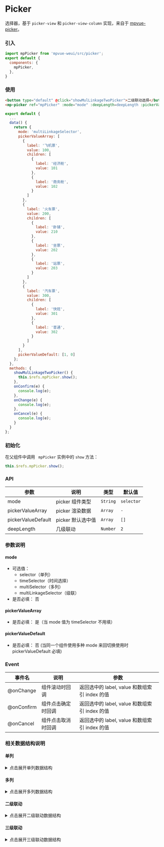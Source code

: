 # Picker

选择器，基于 `picker-view` 和 `picker-view-column` 实现，来自于 [mpvue-picker](https://github.com/MPComponent/mpvue-picker)。

<imgPreview imgUrl="/assets/picker.png"/>

### 引入

``` js
import mpPicker from 'mpvue-weui/src/picker';
export default {
  components: {
    mpPicker,
  },
}
```

### 使用

``` html
<button type="default" @click="showMulLinkageTwoPicker">二级联动选择</button>
<mp-picker ref="mpPicker" :mode="mode" :deepLength=deepLength :pickerValueDefault="pickerValueDefault" @onChange="onChange" @onConfirm="onConfirm" @onCancel="onCancel" :pickerValueArray="pickerValueArray"></mp-picker>
```

``` js
export default {
  ...
  data() {
    return {
      mode: 'multiLinkageSelector',
      pickerValueArray: [
        {
          label: '飞机票',
          value: 100,
          children: [
            {
              label: '经济舱',
              value: 101
            },
            {
              label: '商务舱',
              value: 102
            }
          ]
        },
        {
          label: '火车票',
          value: 200,
          children: [
            {
              label: '卧铺',
              value: 210
            },
            {
              label: '坐票',
              value: 202
            },
            {
              label: '站票',
              value: 203
            }
          ]
        },
        {
          label: '汽车票',
          value: 300,
          children: [
            {
              label: '快班',
              value: 301
            },
            {
              label: '普通',
              value: 302
            }
          ]
        }
      ],
      pickerValueDefault: [1, 0]
    };
  },
  methods: {
    showMulLinkageTwoPicker() {
      this.$refs.mpPicker.show();
    },
    onConfirm(e) {
      console.log(e);
    },
    onChange(e) {
      console.log(e);
    },
    onCancel(e) {
      console.log(e);
    }
  }
};
```

### 初始化

在父组件中调用 ` mpPicker` 实例中的 `show` 方法：

``` javascript
this.$refs.mpPicker.show();
```

### API

| 参数 | 说明 | 类型 | 默认值 |
|-----------|-----------|-----------|-------------|
| mode | picker 组件类型  | `String` | `selector` |
| pickerValueArray | picker 渲染数据 | `Array` | `-` |
| pickerValueDefault | picker 默认选中值  | `Array` | `[]` |
| deepLength | 几级联动 | `Number` | `2` |


### 参数说明

#### mode
* 可选值：
    * selector（单列） 
    * timeSelector（时间选择）
    * multiSelector（多列） 
    * multiLinkageSelector（级联）
* 是否必填： 否

#### pickerValueArray

* 是否必填： 是（当 mode 值为 timeSelector 不用填）

#### pickerValueDefault

* 是否必填： 否 (当同一个组件使用多种 mode 来回切换使用时 pickerValueDefault 必填)
 

 ### Event

| 事件名 | 说明 | 参数 |
|-----------|-----------|-----------|
| @onChange | 组件滚动时回调 | 返回选中的 label, value 和数组索引 index 的值 |
| @onConfirm | 组件点击确定时回调 | 返回选中的 label, value 和数组索引 index 的值 |
| @onCancel | 组件点击取消时回调 | 返回选中的 label, value 和数组索引 index 的值 |



### 相关数据结构说明

#### **单列**
<details>
<summary>点击展开单列数据结构</summary>

``` javascript
pickerValueArray: [
  {
    label: '住宿费',
    value: 1
  },
  {
    label: '活动费',
    value: 2
  },
  {
    label: '通讯费',
    value: 3
  },
  {
    label: '补助',
    value: 4
  }
],
```
</details>


#### **多列**
<details>
<summary>点击展开多列数据结构</summary>

``` javascript
pickerMulArray: [
  [
    { label: '中国', value: 1 },
    { label: '美国', value: 2 },
    { label: '日本', value: 3 },
    { label: '俄罗斯', value: 4 }
  ],
  [
    { label: '茶', value: 1 },
    { label: '咖啡', value: 2 },
    { label: '寿司', value: 3 },
    { label: '奶酪', value: 4 }
  ],
  [
    { label: '歼20', value: 1 },
    { label: 'F22', value: 2 },
    { label: '秋月级', value: 3 },
    { label: 'T50', value: 4 }
  ]
]
```
</details>

#### **二级联动**
<details>
<summary>点击展开二级联动数据结构</summary>

``` javascript
pickerValueArray:
[
  {
    label: '飞机票',
    value: 0,
    children: [{
      label: '经济舱',
      value: 1
    },
    {
      label: '商务舱',
      value: 2
    }
    ]
  },
  {
    label: '火车票',
    value: 1,
    children: [{
      label: '卧铺',
      value: 1
    },
    {
      label: '坐票',
      value: 2
    },
    {
      label: '站票',
      value: 3
    }
    ]
  },
  {
    label: '汽车票',
    value: 3,
    children: [{
      label: '快班',
      value: 1
    },
    {
      label: '普通',
      value: 2
    }
    ]
  }
]
```
</details>


#### **三级联动**
<details>
<summary>点击展开三级联动数据结构</summary>

``` javascript
pickerValueArray:
[
  {
    label: 'phone',
    value: 0,
    children: [
      {
        label: 'iphone',
        value: 1,
        children: [{
          label: 'iphoneX',
          value: 1
        },
        {
          label: 'iphone8',
          value: 2
        }, {
          label: 'iphone8 Plus',
          value: 3
        }]
      },
      {
        label: 'android',
        value: 1,
        children: [
          {
            label: 'vivo',
            value: 1
          },
          {
            label: '魅族',
            value: 2
          }, {
            label: '小米',
            value: 3
          }
        ]
      }
    ]
  },
  {
    label: 'PC',
    value: 0,
    children: [
      {
        label: 'mac',
        value: 1,
        children: [
          {
            label: 'macbook Pro',
            value: 1
          },
          {
            label: 'iMac',
            value: 2
          }, {
            label: 'mackbook',
            value: 3
          }, {
            label: 'mackbook air',
            value: 3
          }
        ]
      },
      {
        label: 'windows',
        value: 1,
        children: [
          {
            label: 'dell',
            value: 1
          },
          {
            label: 'surface',
            value: 2
          }, {
            label: 'thinkpad',
            value: 3
          }
        ]
      }
    ]
  }
]
```
</details>